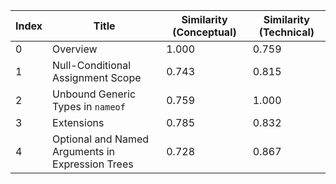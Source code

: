 | Index | Title | Similarity (Conceptual) | Similarity (Technical) |
|-------|-------|-------------------------|------------------------|
| 0 | Overview | 1.000 | 0.759 |
| 1 | Null-Conditional Assignment Scope | 0.743 | 0.815 |
| 2 | Unbound Generic Types in `nameof` | 0.759 | 1.000 |
| 3 | Extensions | 0.785 | 0.832 |
| 4 | Optional and Named Arguments in Expression Trees | 0.728 | 0.867 |
